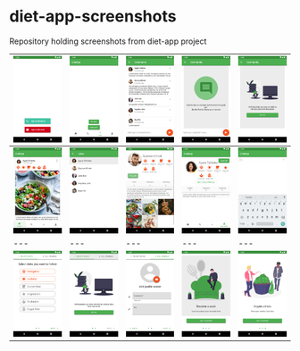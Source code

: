 # diet-app-screenshots
Repository holding screenshots from diet-app project

| ![](screenshots/Authentication_api28_1080x1920_420dpi_lang_en.png) | ![](screenshots/Main_add_api28_1080x1920_420dpi_lang_en.png) | ![](screenshots/Main_comments_api28_1080x1920_420dpi_lang_en.png) | ![](screenshots/Main_comments_empty_state_api28_1080x1920_420dpi_lang_en.png) | ![](screenshots/Main_comments_error_state_api28_1080x1920_420dpi_lang_en.png) |
| --- | --- | --- | --- | --- |
| ![](screenshots/Main_home_posts_api28_1080x1920_420dpi_lang_en.png) | ![](screenshots/Main_likes_api28_1080x1920_420dpi_lang_en.png) | ![](screenshots/Main_other_profile_api28_1080x1920_420dpi_lang_en.png) | ![](screenshots/Main_profile_api28_1080x1920_420dpi_lang_en.png) | ![](screenshots/Main_search_api28_1080x1920_420dpi_lang_en.png) |
| --- | --- | --- | --- | --- |
| ![](screenshots/OnBoarding_diets_selection_api28_1080x1920_420dpi_lang_en.png) | ![](screenshots/OnBoarding_diets_selection_error_state_api28_1080x1920_420dpi_lang_en.png) | ![](screenshots/OnBoarding_fill_profile_api28_1080x1920_420dpi_lang_en.png) | ![](screenshots/Welcome_slide_1_api28_1080x1920_420dpi_lang_en.png) | ![](screenshots/Welcome_slide_3_api28_1080x1920_420dpi_lang_en.png) |
